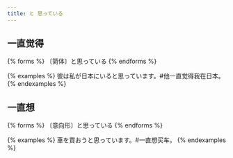 ```yaml
---
title: と 思っている
---
```


## 一直觉得

{% forms %}
〔简体〕と思っている
{% endforms %}

{% examples %}
彼は私が日本にいると思っています。#他一直觉得我在日本。
{% endexamples %}

## 一直想

{% forms %}
〔意向形〕と思っている
{% endforms %}

{% examples %}
車を買おうと思っています。#一直想买车。
{% endexamples %}
